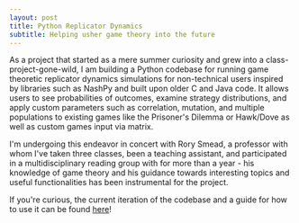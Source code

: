 ```yaml
---
layout: post
title: Python Replicator Dynamics
subtitle: Helping usher game theory into the future
---
```

As a project that started as a mere summer curiosity and grew into a class-project-gone-wild, I am building a Python codebase for running  game theoretic replicator dynamics simulations for non-technical users inspired by libraries such as NashPy and built upon older C and Java code. It allows users to see probabilities of outcomes, examine strategy distributions, and apply custom parameters such as correlation, mutation, and multiple populations to existing games like the Prisoner's Dilemma or Hawk/Dove as well as custom games input via matrix. 

I'm undergoing this endeavor in concert with Rory Smead, a professor with whom I've taken three classes, been a teaching assistant, and participated in a multidisciplinary reading group with for more than a year - his knowledge of game theory and his guidance towards interesting topics and useful functionalities has been instrumental for the project. 

If you're curious, the current iteration of the codebase and a guide for how to use it can be found <a href="https://github.com/Dastardi/GameTheory">here</a>!